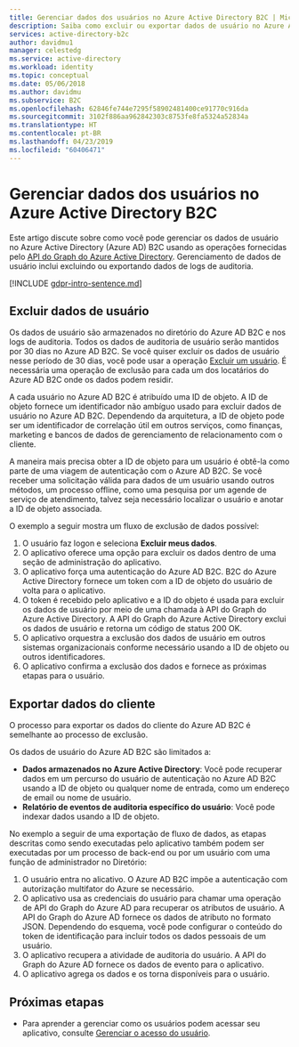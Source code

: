 ```yaml
---
title: Gerenciar dados dos usuários no Azure Active Directory B2C | Microsoft Docs
description: Saiba como excluir ou exportar dados de usuário no Azure AD B2C.
services: active-directory-b2c
author: davidmu1
manager: celestedg
ms.service: active-directory
ms.workload: identity
ms.topic: conceptual
ms.date: 05/06/2018
ms.author: davidmu
ms.subservice: B2C
ms.openlocfilehash: 62846fe744e7295f58902481400ce91770c916da
ms.sourcegitcommit: 3102f886aa962842303c8753fe8fa5324a52834a
ms.translationtype: HT
ms.contentlocale: pt-BR
ms.lasthandoff: 04/23/2019
ms.locfileid: "60406471"
---
```

# <a name="manage-user-data-in-azure-active-directory-b2c"></a>Gerenciar dados dos usuários no Azure Active Directory B2C

 Este artigo discute sobre como você pode gerenciar os dados de usuário no Azure Active Directory (Azure AD) B2C usando as operações fornecidas pelo [API do Graph do Azure Active Directory](/previous-versions/azure/ad/graph/api/api-catalog). Gerenciamento de dados de usuário inclui excluindo ou exportando dados de logs de auditoria.

[!INCLUDE [gdpr-intro-sentence.md](../../includes/gdpr-intro-sentence.md)]

## <a name="delete-user-data"></a>Excluir dados de usuário

Os dados de usuário são armazenados no diretório do Azure AD B2C e nos logs de auditoria. Todos os dados de auditoria de usuário serão mantidos por 30 dias no Azure AD B2C. Se você quiser excluir os dados de usuário nesse período de 30 dias, você pode usar a operação [Excluir um usuário](/previous-versions/azure/ad/graph/api/users-operations#DeleteUser). É necessária uma operação de exclusão para cada um dos locatários do Azure AD B2C onde os dados podem residir. 

A cada usuário no Azure AD B2C é atribuído uma ID de objeto. A ID de objeto fornece um identificador não ambíguo usado para excluir dados de usuário no Azure AD B2C. Dependendo da arquitetura, a ID de objeto pode ser um identificador de correlação útil em outros serviços, como finanças, marketing e bancos de dados de gerenciamento de relacionamento com o cliente. 

A maneira mais precisa obter a ID de objeto para um usuário é obtê-la como parte de uma viagem de autenticação com o Azure AD B2C. Se você receber uma solicitação válida para dados de um usuário usando outros métodos, um processo offline, como uma pesquisa por um agende de serviço de atendimento, talvez seja necessário localizar o usuário e anotar a ID de objeto associada. 

O exemplo a seguir mostra um fluxo de exclusão de dados possível:

1. O usuário faz logon e seleciona **Excluir meus dados**.
2. O aplicativo oferece uma opção para excluir os dados dentro de uma seção de administração do aplicativo.
3. O aplicativo força uma autenticação do Azure AD B2C. B2C do Azure Active Directory fornece um token com a ID de objeto do usuário de volta para o aplicativo. 
4. O token é recebido pelo aplicativo e a ID do objeto é usada para excluir os dados de usuário por meio de uma chamada à API do Graph do Azure Active Directory. A API do Graph do Azure Active Directory exclui os dados de usuário e retorna um código de status 200 OK.
5. O aplicativo orquestra a exclusão dos dados de usuário em outros sistemas organizacionais conforme necessário usando a ID de objeto ou outros identificadores.
6. O aplicativo confirma a exclusão dos dados e fornece as próximas etapas para o usuário.

## <a name="export-customer-data"></a>Exportar dados do cliente

O processo para exportar os dados do cliente do Azure AD B2C é semelhante ao processo de exclusão.

Os dados de usuário do Azure AD B2C são limitados a:

- **Dados armazenados no Azure Active Directory**: Você pode recuperar dados em um percurso do usuário de autenticação no Azure AD B2C usando a ID de objeto ou qualquer nome de entrada, como um endereço de email ou nome de usuário. 
- **Relatório de eventos de auditoria específico do usuário**: Você pode indexar dados usando a ID de objeto.

No exemplo a seguir de uma exportação de fluxo de dados, as etapas descritas como sendo executadas pelo aplicativo também podem ser executadas por um processo de back-end ou por um usuário com uma função de administrador no Diretório:

1. O usuário entra no alicativo. O Azure AD B2C impõe a autenticação com autorização multifator do Azure se necessário.
2. O aplicativo usa as credenciais do usuário para chamar uma operação de API do Graph do Azure AD para recuperar os atributos de usuário. A API do Graph do Azure AD fornece os dados de atributo no formato JSON. Dependendo do esquema, você pode configurar o conteúdo do token de identificação para incluir todos os dados pessoais de um usuário.
3. O aplicativo recupera a atividade de auditoria do usuário. A API do Graph do Azure AD fornece os dados de evento para o aplicativo.
4. O aplicativo agrega os dados e os torna disponíveis para o usuário.

## <a name="next-steps"></a>Próximas etapas

- Para aprender a gerenciar como os usuários podem acessar seu aplicativo, consulte [Gerenciar o acesso do usuário](manage-user-access.md).




